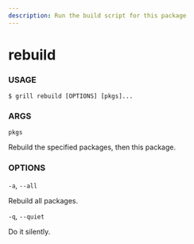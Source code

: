 ```yaml
---
description: Run the build script for this package
---
```


# rebuild

### USAGE

```
$ grill rebuild [OPTIONS] [pkgs]...
```

### ARGS

`pkgs`

Rebuild the specified packages, then this package.

### OPTIONS

`-a`, `--all`

Rebuild all packages.

`-q`, `--quiet`

Do it silently.

